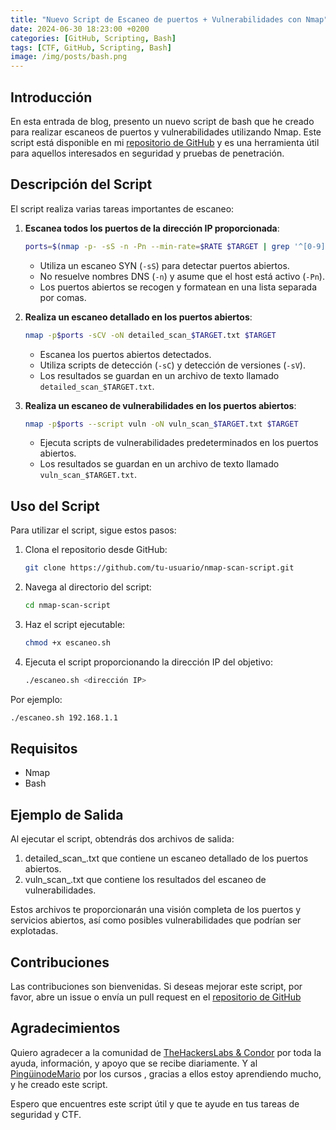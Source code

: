 ```yaml
---
title: "Nuevo Script de Escaneo de puertos + Vulnerabilidades con Nmap"
date: 2024-06-30 18:23:00 +0200
categories: [GitHub, Scripting, Bash]
tags: [CTF, GitHub, Scripting, Bash]
image: /img/posts/bash.png
---
```


## Introducción

En esta entrada de blog, presento un nuevo script de bash que he creado para realizar escaneos de puertos y vulnerabilidades utilizando Nmap. Este script está disponible en mi <a href="https://github.com/oscaar90/nmap-scan" target="_blank">repositorio de GitHub</a>
 y es una herramienta útil para aquellos interesados en seguridad y pruebas de penetración.

## Descripción del Script

El script realiza varias tareas importantes de escaneo:

1. **Escanea todos los puertos de la dirección IP proporcionada**:
    ```bash
    ports=$(nmap -p- -sS -n -Pn --min-rate=$RATE $TARGET | grep '^[0-9]' | cut -d '/' -f 1 | tr '\n' ',' | sed 's/,$//')
    ```
    - Utiliza un escaneo SYN (`-sS`) para detectar puertos abiertos.
    - No resuelve nombres DNS (`-n`) y asume que el host está activo (`-Pn`).
    - Los puertos abiertos se recogen y formatean en una lista separada por comas.

2. **Realiza un escaneo detallado en los puertos abiertos**:
    ```bash
    nmap -p$ports -sCV -oN detailed_scan_$TARGET.txt $TARGET
    ```
    - Escanea los puertos abiertos detectados.
    - Utiliza scripts de detección (`-sC`) y detección de versiones (`-sV`).
    - Los resultados se guardan en un archivo de texto llamado `detailed_scan_$TARGET.txt`.

3. **Realiza un escaneo de vulnerabilidades en los puertos abiertos**:
    ```bash
    nmap -p$ports --script vuln -oN vuln_scan_$TARGET.txt $TARGET
    ```
    - Ejecuta scripts de vulnerabilidades predeterminados en los puertos abiertos.
    - Los resultados se guardan en un archivo de texto llamado `vuln_scan_$TARGET.txt`.

## Uso del Script

Para utilizar el script, sigue estos pasos:

1. Clona el repositorio desde GitHub:
    ```bash
    git clone https://github.com/tu-usuario/nmap-scan-script.git
    ```

2. Navega al directorio del script:
    ```bash
    cd nmap-scan-script
    ```

3. Haz el script ejecutable:
    ```bash
    chmod +x escaneo.sh
    ```

4. Ejecuta el script proporcionando la dirección IP del objetivo:
    ```bash
    ./escaneo.sh <dirección IP>
    ```

Por ejemplo:
```bash
./escaneo.sh 192.168.1.1
```

## Requisitos 
- Nmap
- Bash

## Ejemplo de Salida

Al ejecutar el script, obtendrás dos archivos de salida:

1. detailed_scan_<TARGET>.txt que contiene un escaneo detallado de los puertos abiertos.
2. vuln_scan_<TARGET>.txt que contiene los resultados del escaneo de vulnerabilidades.

Estos archivos te proporcionarán una visión completa de los puertos y servicios abiertos, así como posibles vulnerabilidades que podrían ser explotadas.

## Contribuciones

Las contribuciones son bienvenidas. Si deseas mejorar este script, por favor, abre un issue o envía un pull request en el <a href="https://github.com/oscaar90/nmap-scan" target="_blank">repositorio de GitHub</a>


## Agradecimientos 

Quiero agradecer a la comunidad de <a href="https://thehackerslabs.com" target="_blank">TheHackersLabs & Condor</a> por toda la ayuda, información, y apoyo que se recibe diariamente.
Y al <a href="https://elrincondelhacker.es/" target="_blank">PingüinodeMario</a> por los cursos , gracias a ellos estoy aprendiendo mucho, y he creado este script.

Espero que encuentres este script útil y que te ayude en tus tareas de seguridad y CTF.